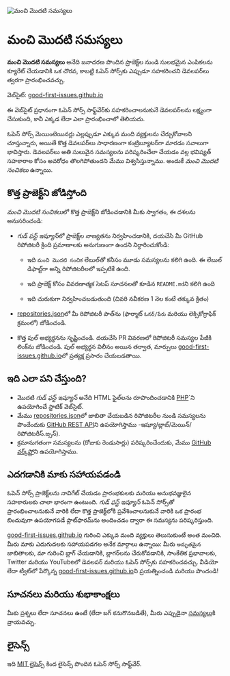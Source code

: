 ![మంచి మొదటి సమస్యలు](./assets/github/social-preview.png)

# మంచి మొదటి సమస్యలు

**మంచి మొదటి సమస్యలు** అనేది జనాదరణ పొందిన ప్రాజెక్ట్‌ల నుండి సులభమైన ఎంపికలను క్యూరేట్ చేయడానికి ఒక చొరవ, కాబట్టి ఓపెన్ సోర్స్‌కు ఎప్పుడూ సహకరించని డెవలపర్‌లు త్వరగా ప్రారంభించవచ్చు.

వెబ్‌సైట్: [good-first-issues.github.io](https://good-first-issues.github.io)

ఈ వెబ్‌సైట్ ప్రధానంగా ఓపెన్ సోర్స్ సాఫ్ట్‌వేర్‌కు సహకరించాలనుకునే డెవలపర్‌లను లక్ష్యంగా చేసుకుంది, కానీ ఎక్కడ లేదా ఎలా ప్రారంభించాలో తెలియదు.

ఓపెన్ సోర్స్ మెయింటెయినర్లు ఎల్లప్పుడూ ఎక్కువ మంది వ్యక్తులను చేర్చుకోవాలని చూస్తున్నారు, అయితే కొత్త డెవలపర్‌లు సాధారణంగా కంట్రిబ్యూటర్‌గా మారడం సవాలుగా భావిస్తారు. డెవలపర్‌లు అతి సులువైన సమస్యలను పరిష్కరించేలా చేయడం వల్ల భవిష్యత్ సహకారాల కోసం అవరోధం తొలగిపోతుందని మేము విశ్వసిస్తున్నాము. అందుకే *మంచి మొదటి సంచికలు* ఉన్నాయి.

## కొత్త ప్రాజెక్ట్‌ని జోడిస్తోంది

*మంచి మొదటి సంచికలు*లో కొత్త ప్రాజెక్ట్‌ని జోడించడానికి మీకు స్వాగతం, ఈ దశలను అనుసరించండి:

- *గుడ్ ఫస్ట్ ఇష్యూస్*లో ప్రాజెక్ట్‌ల నాణ్యతను నిర్వహించడానికి, దయచేసి మీ GitHub రిపోజిటరీ క్రింది ప్రమాణాలకు అనుగుణంగా ఉందని నిర్ధారించుకోండి:

     - ఇది `మంచి మొదటి సంచిక` లేబుల్‌తో కనీసం మూడు సమస్యలను కలిగి ఉంది. ఈ లేబుల్ డిఫాల్ట్‌గా అన్ని రిపోజిటరీలలో ఇప్పటికే ఉంది.

     - ఇది ప్రాజెక్ట్ కోసం వివరణాత్మక సెటప్ సూచనలతో కూడిన `README.md`ని కలిగి ఉంది

     - ఇది చురుకుగా నిర్వహించబడుతుంది (చివరి నవీకరణ 1 నెల కంటే తక్కువ క్రితం)

- [repositories.json](https://github.com/gomzyakov/good-first-issue/blob/main/repositories.json)లో మీ రిపోజిటరీ పాత్‌ను (ఫార్మాట్ `ఓనర్/పేరు` మరియు లెక్సికోగ్రాఫిక్ క్రమంలో) జోడించండి.

- కొత్త పుల్ అభ్యర్థనను సృష్టించండి. దయచేసి PR వివరణలో రిపోజిటరీ సమస్యల పేజీకి లింక్‌ను జోడించండి. పుల్ అభ్యర్థన విలీనం అయిన తర్వాత, మార్పులు [good-first-issues.github.io](https://good-first-issues.github.io)లో ప్రత్యక్ష ప్రసారం చేయబడతాయి.

## ఇది ఎలా పని చేస్తుంది?

- మొదటి *గుడ్ ఫస్ట్ ఇష్యూస్* అనేది HTML ఫైల్‌లను రూపొందించడానికి [PHP](https://www.php.net)`ని ఉపయోగించే స్టాటిక్ వెబ్‌సైట్.
- మేము [repositories.json](https://github.com/gomzyakov/good-first)లో జాబితా చేయబడిన రిపోజిటరీల నుండి సమస్యలను పొందేందుకు [GitHub REST API](https://docs.github.com/en/rest)ని ఉపయోగిస్తాము -ఇష్యూ/బ్లాబ్/మెయిన్/రిపోజిటరీస్.జ్సన్).
- క్రమానుగతంగా సమస్యలను (రోజుకు రెండుసార్లు) పరిష్కరించేందుకు, మేము [GitHub వర్క్‌ఫ్లో](https://docs.github.com/en/actions/using-workflows)ని ఉపయోగిస్తాము.

## ఎదగడానికి మాకు సహాయపడండి

ఓపెన్ సోర్స్ ప్రాజెక్ట్‌లను నావిగేట్ చేయడం ప్రారంభకులకు మరియు అనుభవజ్ఞులైన సహకారులకు చాలా భారంగా ఉంటుంది. *గుడ్ ఫస్ట్ ఇష్యూస్* ఓపెన్ సోర్స్‌తో ప్రారంభించాలనుకునే వారికి లేదా కొత్త ప్రాజెక్ట్‌లోకి ప్రవేశించాలనుకునే వారికి ఒక ప్రారంభ బిందువుగా ఉపయోగపడే ప్లాట్‌ఫారమ్‌ను అందించడం ద్వారా ఈ సమస్యను పరిష్కరిస్తుంది.

[good-first-issues.github.io](https://good-first-issues.github.io) గురించి ఎక్కువ మంది వ్యక్తులు తెలుసుకుంటే అంత మంచిది. మీరు మాకు ఎదుగుదలకు సహాయపడగల అనేక మార్గాలు ఉన్నాయి: మీరు `అద్భుతమైన` జాబితాలకు, మా గురించి బ్లాగ్ చేయడానికి, బ్లాగర్‌లను చేరుకోవడానికి, సాంకేతిక ప్రభావాలకు, Twitter మరియు YouTubeలో డెవలపర్ మరియు ఓపెన్ సోర్స్‌కు సహకరించవచ్చు. వీడియో లేదా ట్వీట్‌లో పేర్కొన్న [good-first-issues.github.io](https://good-first-issues.github.io)ని ప్రయత్నించండి మరియు పొందండి!

## సూచనలు మరియు శుభాకాంక్షలు

మీకు ప్రశ్నలు లేదా సూచనలు ఉంటే (లేదా బగ్ కనుగొనబడితే), మీరు ఎప్పుడైనా [సమస్యలు](https://github.com/good-first-issues/good-first-issues.github.io/issues)కి వ్రాయవచ్చు.

## లైసెన్స్

ఇది [MIT లైసెన్స్](https://github.com/good-first-issues/good-first-issues.github.io/blob/main/LICENSE) కింద లైసెన్స్ పొందిన ఓపెన్ సోర్స్ సాఫ్ట్‌వేర్.